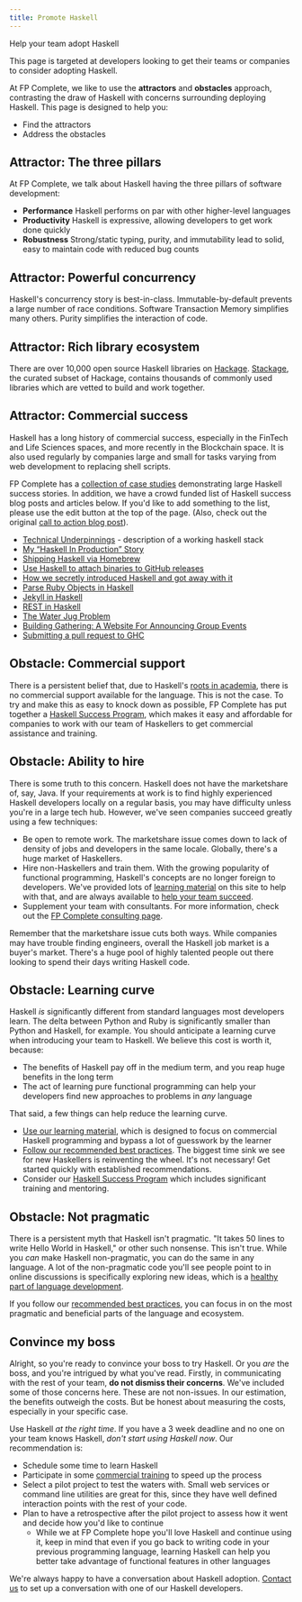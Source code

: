 ```yaml
---
title: Promote Haskell
---
```


<p class="lead">Help your team adopt Haskell</p>

This page is targeted at developers looking to get their teams or
companies to consider adopting Haskell.

At FP Complete, we like to use the **attractors** and **obstacles**
approach, contrasting the draw of Haskell with concerns surrounding
deploying Haskell. This page is designed to help you:

* Find the attractors
* Address the obstacles

## Attractor: The three pillars

At FP Complete, we talk about Haskell having the three pillars of software development:

* **Performance** Haskell performs on par with other higher-level languages
* **Productivity** Haskell is expressive, allowing developers to get work done quickly
* **Robustness** Strong/static typing, purity, and immutability lead to solid, easy to maintain code with reduced bug counts

## Attractor: Powerful concurrency

Haskell's concurrency story is best-in-class. Immutable-by-default
prevents a large number of race conditions. Software Transaction
Memory simplifies many others. Purity simplifies the interaction of
code.

## Attractor: Rich library ecosystem

There are over 10,000 open source Haskell libraries on
[Hackage](https://hackage.haskell.org). [Stackage](https://www.stackage.org),
the curated subset of Hackage, contains thousands of commonly used
libraries which are vetted to build and work together.

## Attractor: Commercial success

Haskell has a long history of commercial success, especially in the FinTech and Life Sciences spaces, and more recently in the Blockchain space. It is also used regularly by companies large and small for tasks varying from web development to replacing shell scripts.

FP Complete has a [collection of case
studies](https://www.fpcomplete.com/case-study) demonstrating large
Haskell success stories. In addition, we have a crowd funded list of
Haskell success blog posts and articles below. If you'd like to add
something to the list, please use the edit button at the top of the
page. (Also, check out the original [call to action blog
post](http://www.snoyman.com/blog/2017/04/haskell-success-stories)).

+ [Technical Underpinnings](http://blog.newbusinessmonitor.co.uk/posts/2017-04-25-technical-underpinnings.html) - description of a working haskell stack
+ [My “Haskell In Production” Story](https://medium.com/@djoyner/my-haskell-in-production-story-e48897ed54c)
+ [Shipping Haskell via Homebrew](http://chrispenner.ca/post/homebrew-haskell)
+ [Use Haskell to attach binaries to GitHub releases](http://taylor.fausak.me/2016/05/09/add-files-to-github-releases/)
+ [How we secretly introduced Haskell and got away with it](https://tech.channable.com/posts/2017-02-24-how-we-secretly-introduced-haskell-and-got-away-with-it.html)
+ [Parse Ruby Objects in Haskell](https://filib.io/posts/2017-04-24-parse-ruby-objects-in-haskell.html)
+ [Jekyll in Haskell](https://github.com/2016rshah/heckle)
+ [REST in Haskell](http://maciek.io/rest-api-in-haskell/)
+ [The Water Jug Problem](http://clrnd.com.ar/posts/2017-04-21-the-water-jug-problem-in-hedgehog.html)
+ [Building Gathering: A Website For Announcing Group Events](https://gilmi.me/post/2017/04/25/building-gathering)
+ [Submitting a pull request to GHC](https://chris-martin.org/2017/phabricator-ghc-pull-request)

## Obstacle: Commercial support

There is a persistent belief that, due to Haskell's [roots in
academia](/philosophy), there is no commercial support available for
the language. This is not the case. To try and make this as easy to
knock down as possible, FP Complete has put together a [Haskell
Success Program](/success), which makes it easy and affordable for
companies to work with our team of Haskellers to get commercial
assistance and training.

## Obstacle: Ability to hire

There is some truth to this concern. Haskell does not have the
marketshare of, say, Java. If your requirements at work is to find
highly experienced Haskell developers locally on a regular basis, you
may have difficulty unless you're in a large tech hub. However, we've
seen companies succeed greatly using a few techniques:

* Be open to remote work. The marketshare issue comes down to lack of
  density of jobs and developers in the same locale. Globally, there's
  a huge market of Haskellers.
* Hire non-Haskellers and train them. With the growing popularity of
  functional programming, Haskell's concepts are no longer foreign to
  developers. We've provided lots of [learning material](/learning) on
  this site to help with that, and are always available to [help your
  team succeed](/success).
* Supplement your team with consultants. For more information, check
  out the [FP Complete consulting
  page](https://www.fpcomplete.com/consulting).

Remember that the marketshare issue cuts both ways. While companies
may have trouble finding engineers, overall the Haskell job market is
a buyer's market. There's a huge pool of highly talented people out
there looking to spend their days writing Haskell code.

## Obstacle: Learning curve

Haskell _is_ significantly different from standard languages most
developers learn. The delta between Python and Ruby is significantly
smaller than Python and Haskell, for example. You should anticipate a
learning curve when introducing your team to Haskell. We believe this
cost is worth it, because:

* The benefits of Haskell pay off in the medium term, and you reap
  huge benefits in the long term
* The act of learning pure functional programming can help your
  developers find new approaches to problems in _any_ language

That said, a few things can help reduce the learning curve.

* [Use our learning material](/learn), which is designed to focus on
  commercial Haskell programming and bypass a lot of guesswork by the
  learner
* [Follow our recommended best
  practices](/tutorial/best-practices). The biggest time sink we see
  for new Haskellers is reinventing the wheel. It's not necessary! Get
  started quickly with established recommendations.
* Consider our [Haskell Success Program](/success) which includes
  significant training and mentoring.

## Obstacle: Not pragmatic

There is a persistent myth that Haskell isn't pragmatic. "It takes 50
lines to write Hello World in Haskell," or other such nonsense. This
isn't true. While you _can_ make Haskell non-pragmatic, you can do the
same in any language. A lot of the non-pragmatic code you'll see
people point to in online discussions is specifically exploring new
ideas, which is a [healthy part of language development](/philosophy).

If you follow our [recommended best
practices](/tutorial/best-practices), you can focus in on the most
pragmatic and beneficial parts of the language and ecosystem.

## Convince my boss

Alright, so you're ready to convince your boss to try Haskell. Or you
_are_ the boss, and you're intrigued by what you've read. Firstly, in
communicating with the rest of your team, **do not dismiss their
concerns**. We've included some of those concerns here. These are not
non-issues. In our estimation, the benefits outweigh the costs. But be
honest about measuring the costs, especially in your specific case.

Use Haskell _at the right time_. If you have a 3 week deadline and no
one on your team knows Haskell, _don't start using Haskell now_. Our
recommendation is:

* Schedule some time to learn Haskell
* Participate in some [commercial training](/success) to speed up the process
* Select a pilot project to test the waters with. Small web services
  or command line utilities are great for this, since they have well
  defined interaction points with the rest of your code.
* Plan to have a retrospective after the pilot project to assess how
  it went and decide how you'd like to continue
    * While we at FP Complete hope you'll love Haskell and continue
      using it, keep in mind that even if you go back to writing code
      in your previous programming language, learning Haskell can help
      you better take advantage of functional features in other
      languages

We're always happy to have a conversation about Haskell
adoption. [Contact us](https://www.fpcomplete.com/contact-us) to set
up a conversation with one of our Haskell developers.
